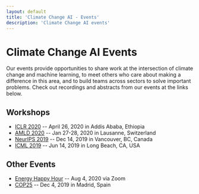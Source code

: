```yaml
---
layout: default
title: 'Climate Change AI - Events'
description: 'Climate Change AI events'
---
```


# Climate Change AI Events

Our events provide opportunities to share work at the intersection of climate change and machine learning, to meet others who care about making a difference in this area, and to build teams across sectors to solve important problems. Check out recordings and abstracts from our events at the links below.

## Workshops

* [ICLR 2020](/events/2020/04/ICLR) -- April 26, 2020 in Addis Ababa, Ethiopia
* [AMLD 2020](/events/2020/01/AMLD) -- Jan 27-28, 2020 in Lausanne, Switzerland
* [NeurIPS 2019](/events/2019/12/NeurIPS) -- Dec 14, 2019 in Vancouver, BC, Canada
* [ICML 2019](/events/2019/06/ICML) -- Jun 14, 2019 in Long Beach, CA, USA

## Other Events
* [Energy Happy Hour](/events/2020/08/energy_happy_hour) -- Aug 4, 2020 via Zoom
* [COP25](/events/2019/12/COP25) -- Dec 4, 2019 in Madrid, Spain
